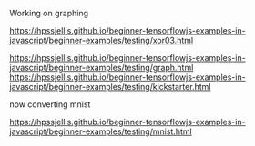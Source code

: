 

Working on graphing


https://hpssjellis.github.io/beginner-tensorflowjs-examples-in-javascript/beginner-examples/testing/xor03.html


https://hpssjellis.github.io/beginner-tensorflowjs-examples-in-javascript/beginner-examples/testing/graph.html
https://hpssjellis.github.io/beginner-tensorflowjs-examples-in-javascript/beginner-examples/testing/kickstarter.html





now converting mnist

https://hpssjellis.github.io/beginner-tensorflowjs-examples-in-javascript/beginner-examples/testing/mnist.html
